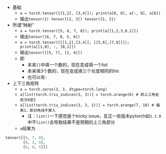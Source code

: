 - 基础
  - `a = torch.tensor([[1,2], [3,4]]); print(a[0, 0], a[:, 0], a[0])`
  - 输出`tensor(1) tensor([1, 3]) tensor([1, 2])`
- 所谓“映射”
  - `a = torch.tensor([5, 6, 7, 8]); print(a[[1,2,3,0,1]])`
  - 输出`tensor([6, 7, 8, 5, 6])`
  - `a = torch.tensor([[[1,2],[3,4]], [[5,6],[7,8]]]); print(a[[1,0], :, [0,1]])`
  - 输出`tensor([[5, 7], [2, 4]])`
  - 即
    - 本来`[]`中填一个数的，现在变成填一个list
    - 本来填3个数的，现在变成填三个长度相同的list
    - 也可以有`:`
- 上下三角矩阵
  - `a = torch.zeros(3, 3, dtype=torch.long)`
  - `a[list(torch.triu_indices(3, 3))] = torch.arange(6) # 即上三角处依次0至5`
  - `a[list(torch.triu_indices(3, 3, 1))] = torch.arange(7, 10) # 偏离1，即对角线不算入`
    - 注：`list()`一下感觉是个tricky issue，反正一些版本pytorch如`1.1.0`中不`list()`会导致结果不是预期的上三角部分
  - `a`结果为
```python
tensor([[0, 7, 8],
        [0, 3, 9],
        [0, 0, 5]])
```